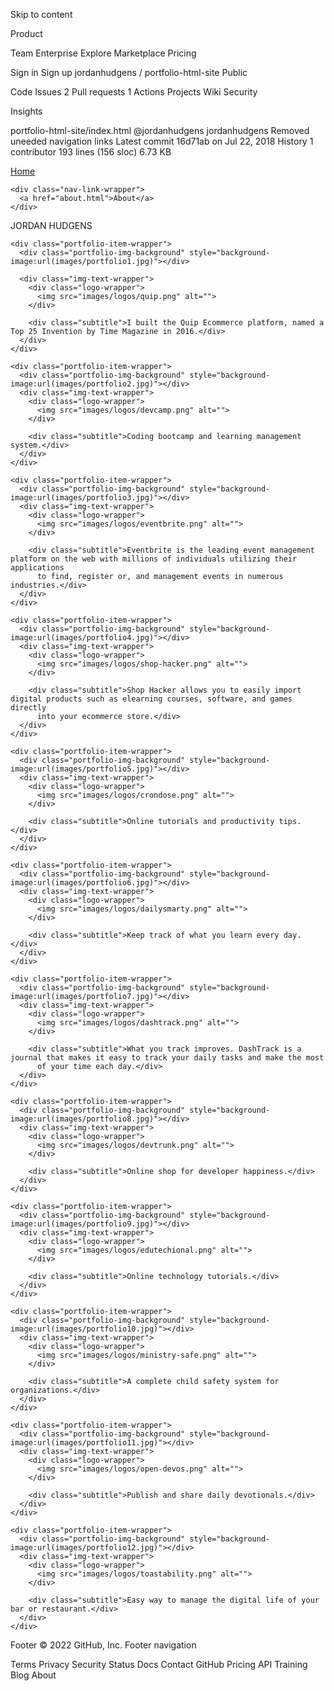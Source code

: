 
Skip to content

Product 

Team
Enterprise
Explore
Marketplace
Pricing

Sign in
Sign up
jordanhudgens /
portfolio-html-site
Public

Code
Issues 2
Pull requests 1
Actions
Projects
Wiki
Security

Insights

portfolio-html-site/index.html
@jordanhudgens
jordanhudgens Removed uneeded navigation links
Latest commit 16d71ab on Jul 22, 2018
History
1 contributor
193 lines (156 sloc) 6.73 KB
<!DOCTYPE html>
<html lang='en'>

<head>
<meta charset='UTF-8'>
<title>Portfolio Homepage</title>
<link href="https://fonts.googleapis.com/css?family=Lato" rel="stylesheet">
<link rel="stylesheet" href="styles.css">
</head>

<body>
<div class="container">
<div class="nav-wrapper">
  <div class="left-side">
    <div class="nav-link-wrapper active-nav-link">
      <a href="index.html">Home</a>
    </div>

    <div class="nav-link-wrapper">
      <a href="about.html">About</a>
    </div>
  </div>

  <div class="right-side">
    <div class="brand">
      JORDAN HUDGENS
    </div>
  </div>
</div>

<div class="content-wrapper">
  <div class="portfolio-items-wrapper">

    <div class="portfolio-item-wrapper">
      <div class="portfolio-img-background" style="background-image:url(images/portfolio1.jpg)"></div>

      <div class="img-text-wrapper">
        <div class="logo-wrapper">
          <img src="images/logos/quip.png" alt="">
        </div>

        <div class="subtitle">I built the Quip Ecommerce platform, named a Top 25 Invention by Time Magazine in 2016.</div>
      </div>
    </div>

    <div class="portfolio-item-wrapper">
      <div class="portfolio-img-background" style="background-image:url(images/portfolio2.jpg)"></div>
      <div class="img-text-wrapper">
        <div class="logo-wrapper">
          <img src="images/logos/devcamp.png" alt="">
        </div>

        <div class="subtitle">Coding bootcamp and learning management system.</div>
      </div>
    </div>

    <div class="portfolio-item-wrapper">
      <div class="portfolio-img-background" style="background-image:url(images/portfolio3.jpg)"></div>
      <div class="img-text-wrapper">
        <div class="logo-wrapper">
          <img src="images/logos/eventbrite.png" alt="">
        </div>

        <div class="subtitle">Eventbrite is the leading event management platform on the web with millions of individuals utilizing their applications
          to find, register or, and management events in numerous industries.</div>
      </div>
    </div>

    <div class="portfolio-item-wrapper">
      <div class="portfolio-img-background" style="background-image:url(images/portfolio4.jpg)"></div>
      <div class="img-text-wrapper">
        <div class="logo-wrapper">
          <img src="images/logos/shop-hacker.png" alt="">
        </div>

        <div class="subtitle">Shop Hacker allows you to easily import digital products such as elearning courses, software, and games directly
          into your ecommerce store.</div>
      </div>
    </div>

    <div class="portfolio-item-wrapper">
      <div class="portfolio-img-background" style="background-image:url(images/portfolio5.jpg)"></div>
      <div class="img-text-wrapper">
        <div class="logo-wrapper">
          <img src="images/logos/crondose.png" alt="">
        </div>

        <div class="subtitle">Online tutorials and productivity tips.</div>
      </div>
    </div>

    <div class="portfolio-item-wrapper">
      <div class="portfolio-img-background" style="background-image:url(images/portfolio6.jpg)"></div>
      <div class="img-text-wrapper">
        <div class="logo-wrapper">
          <img src="images/logos/dailysmarty.png" alt="">
        </div>

        <div class="subtitle">Keep track of what you learn every day.</div>
      </div>
    </div>

    <div class="portfolio-item-wrapper">
      <div class="portfolio-img-background" style="background-image:url(images/portfolio7.jpg)"></div>
      <div class="img-text-wrapper">
        <div class="logo-wrapper">
          <img src="images/logos/dashtrack.png" alt="">
        </div>

        <div class="subtitle">What you track improves. DashTrack is a journal that makes it easy to track your daily tasks and make the most
          of your time each day.</div>
      </div>
    </div>

    <div class="portfolio-item-wrapper">
      <div class="portfolio-img-background" style="background-image:url(images/portfolio8.jpg)"></div>
      <div class="img-text-wrapper">
        <div class="logo-wrapper">
          <img src="images/logos/devtrunk.png" alt="">
        </div>

        <div class="subtitle">Online shop for developer happiness.</div>
      </div>
    </div>

    <div class="portfolio-item-wrapper">
      <div class="portfolio-img-background" style="background-image:url(images/portfolio9.jpg)"></div>
      <div class="img-text-wrapper">
        <div class="logo-wrapper">
          <img src="images/logos/edutechional.png" alt="">
        </div>

        <div class="subtitle">Online technology tutorials.</div>
      </div>
    </div>

    <div class="portfolio-item-wrapper">
      <div class="portfolio-img-background" style="background-image:url(images/portfolio10.jpg)"></div>
      <div class="img-text-wrapper">
        <div class="logo-wrapper">
          <img src="images/logos/ministry-safe.png" alt="">
        </div>

        <div class="subtitle">A complete child safety system for organizations.</div>
      </div>
    </div>

    <div class="portfolio-item-wrapper">
      <div class="portfolio-img-background" style="background-image:url(images/portfolio11.jpg)"></div>
      <div class="img-text-wrapper">
        <div class="logo-wrapper">
          <img src="images/logos/open-devos.png" alt="">
        </div>

        <div class="subtitle">Publish and share daily devotionals.</div>
      </div>
    </div>

    <div class="portfolio-item-wrapper">
      <div class="portfolio-img-background" style="background-image:url(images/portfolio12.jpg)"></div>
      <div class="img-text-wrapper">
        <div class="logo-wrapper">
          <img src="images/logos/toastability.png" alt="">
        </div>

        <div class="subtitle">Easy way to manage the digital life of your bar or restaurant.</div>
      </div>
    </div>

  </div>
</div>
</div>

</body>

<script>
const portfolioItems = document.querySelectorAll('.portfolio-item-wrapper');

portfolioItems.forEach(portfolioItem => {
portfolioItem.addEventListener('mouseover', () => {
  console.log(portfolioItem.childNodes[1].classList)
  portfolioItem.childNodes[1].classList.add('image-blur');
});

portfolioItem.addEventListener('mouseout', () => {
  console.log(portfolioItem.childNodes[1].classList)
  portfolioItem.childNodes[1].classList.remove('image-blur');
});
});

</script>

</html>
Footer
© 2022 GitHub, Inc.
Footer navigation

Terms
Privacy
Security
Status
Docs
Contact GitHub
Pricing
API
Training
Blog
About

